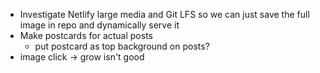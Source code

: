 - Investigate Netlify large media and Git LFS so we can just save the full image in repo and dynamically serve it
- Make postcards for actual posts
  - put postcard as top background on posts?
- image click -> grow isn't good
